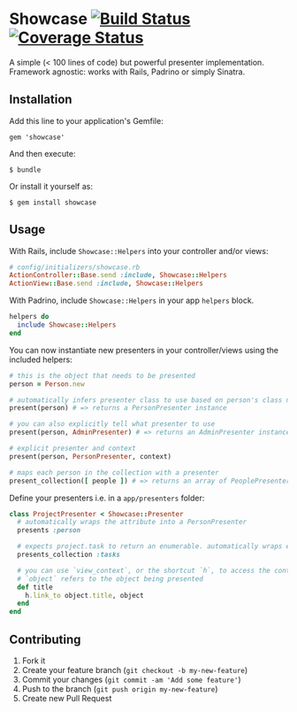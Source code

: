 # Showcase [![Build Status](https://travis-ci.org/welaika/showcase.png?branch=master)](https://travis-ci.org/welaika/showcase) [![Coverage Status](https://coveralls.io/repos/welaika/showcase/badge.png?branch=master)](https://coveralls.io/r/welaika/showcase)

A simple (< 100 lines of code) but powerful presenter implementation. Framework agnostic: works with Rails, Padrino or simply Sinatra.

## Installation

Add this line to your application's Gemfile:

    gem 'showcase'

And then execute:

    $ bundle

Or install it yourself as:

    $ gem install showcase

## Usage

With Rails, include `Showcase::Helpers` into your controller and/or views:

```ruby
# config/initializers/showcase.rb
ActionController::Base.send :include, Showcase::Helpers
ActionView::Base.send :include, Showcase::Helpers
```

With Padrino, include `Showcase::Helpers` in your app `helpers` block.

```ruby
helpers do
  include Showcase::Helpers
end
```

You can now instantiate new presenters in your controller/views using the included helpers:

```ruby
# this is the object that needs to be presented
person = Person.new

# automatically infers presenter class to use based on person's class name
present(person) # => returns a PersonPresenter instance

# you can also explicitly tell what presenter to use
present(person, AdminPresenter) # => returns an AdminPresenter instance

# explicit presenter and context
present(person, PersonPresenter, context)

# maps each person in the collection with a presenter
present_collection([ people ]) # => returns an array of PeoplePresenters
```

Define your presenters i.e. in a `app/presenters` folder:

```ruby
class ProjectPresenter < Showcase::Presenter
  # automatically wraps the attribute into a PersonPresenter
  presents :person

  # expects project.task to return an enumerable. automatically wraps each task in a TaskPresenter presenter
  presents_collection :tasks

  # you can use `view_context`, or the shortcut `h`, to access the context.
  # `object` refers to the object being presented
  def title
    h.link_to object.title, object
  end
end
```

## Contributing

1. Fork it
2. Create your feature branch (`git checkout -b my-new-feature`)
3. Commit your changes (`git commit -am 'Add some feature'`)
4. Push to the branch (`git push origin my-new-feature`)
5. Create new Pull Request

